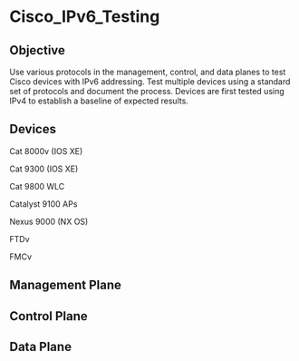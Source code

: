 # Cisco_IPv6_Testing
## Objective
Use various protocols in the management, control, and data planes to test Cisco devices with IPv6 addressing. Test multiple devices using a standard set of protocols and document the process. Devices are first tested using IPv4 to establish a baseline of expected results. 
## Devices
Cat 8000v (IOS XE)

Cat 9300 (IOS XE)

Cat 9800 WLC

Catalyst 9100 APs

Nexus 9000 (NX OS)

FTDv 

FMCv
## Management Plane
## Control Plane
## Data Plane
